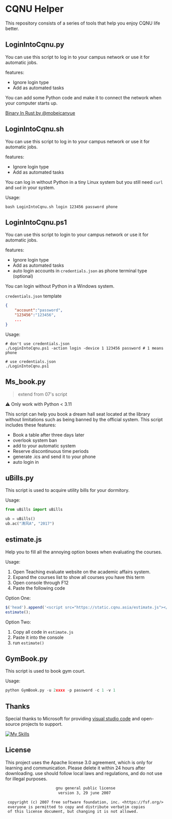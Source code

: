 # CQNU Helper

This repository consists of a series of tools that help you enjoy CQNU life better.

## LoginIntoCqnu.py

You can use this script to log in to your campus network or use it for automatic jobs.

features:

- Ignore login type
- Add as automated tasks

You can add some Python code and make it to connect the network when your computer starts up.

[Binary In Rust by @mobeicanyue](https://github.com/mobeicanyue/Campus-Network-Master-Rust)

## LoginIntoCqnu.sh

You can use this script to log in to your campus network or use it for automatic jobs.

features:

- Ignore login type
- Add as automated tasks

You can log in without Python in a tiny Linux system but you still need `curl` and `sed` in your system.

Usage:
```
bash LoginIntoCqnu.sh login 123456 password phone
```

## LoginIntoCqnu.ps1

You can use this script to login to your campus network or use it for automatic jobs.

features:

- Ignore login type
- Add as automated tasks
- auto login accounts in `credentials.json` as phone terminal type (optional)

You can login without Python in a Windows system.

`credentials.json` template
```json
{
    "account":"password",
    "123456":"123456",
    ...
}
```

Usage:
```
# don't use credentials.json
./LoginIntoCqnu.ps1 -action login -device 1 123456 password # 1 means phone

# use credentials.json
./LoginIntoCqnu.ps1
```


## Ms_book.py

> extend from 07's script

⚠️ Only work with Python < 3.11

This script can help you book a dream hall seat located at the library without limitations such as being banned by the official system.
This script includes these features:

- Book a table after three days later
- overlook system ban
- add to your automatic system
- Reserve discontinuous time periods
- generate .ics and send it to your phone
- auto login in

## uBills.py

This script is used to acquire utility bills for your dormitory.

Usage:

```python
from uBills import uBills

ub = uBills()
ub.ac("清风A", "2017")
```

## estimate.js

Help you to fill all the annoying option boxes when evaluating the courses.

Usage:

1. Open Teaching evaluate website on the academic affairs system.
2. Expand the courses list to show all courses you have this term
3. Open console through F12
4. Paste the following code

Option One:

```js
$('head').append('<script src="https://static.cqnu.asia/estimate.js"></script>'); 
estimate();
```

Option Two:

1. Copy all code in `estimate.js`
2. Paste it into the console
3. run `estimate()`

## GymBook.py

This script is used to book gym court.

Usage:

```python
python GymBook.py -u 2xxxx -p password -c 1 -v 1
```

## Thanks

Special thanks to Microsoft for providing [visual studio code](https://code.visualstudio.com/) and open-source projects to support.

[![My Skills](https://skillicons.dev/icons?i=vscode,neovim,bash,python,javascript)](https://code.visualstudio.com/)

## License

This project uses the Apache license 3.0 agreement, which is only for learning and communication. Please delete it within 24 hours after downloading. use should follow local laws and regulations, and do not use for illegal purposes.

```txt
                      gnu general public license
                       version 3, 29 june 2007

 copyright (c) 2007 free software foundation, inc. <https://fsf.org/>
 everyone is permitted to copy and distribute verbatim copies
 of this license document, but changing it is not allowed.
```
